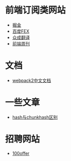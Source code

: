 # 前端订阅类网站
* <a href="https://juejin.im">掘金</a>
* <a href="http://fex.baidu.com/weekly/">百度FEX</a>
* <a href="http://zcfy.baomitu.com/">众成翻译</a>
* <a href="http://www.feweekly.com/">前端周刊</a>

# 文档
* <a href="http://www.css88.com/doc/webpack2">webpack2中文文档</a>
# 一些文章
* <a href="http://www.cnblogs.com/ihardcoder/p/5623411.html">hash与chunkhash区别</a>

# 招聘网站
* <a href="https://cn.100offer.com">100offer</a>

